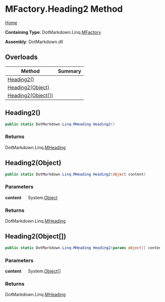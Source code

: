 # MFactory\.Heading2 Method

[Home](../../../../README.md)

**Containing Type**: DotMarkdown\.Linq\.[MFactory](../README.md)

**Assembly**: DotMarkdown\.dll

## Overloads

| Method | Summary |
| ------ | ------- |
| [Heading2()](#DotMarkdown_Linq_MFactory_Heading2) | |
| [Heading2(Object)](#DotMarkdown_Linq_MFactory_Heading2_System_Object_) | |
| [Heading2(Object\[\])](#DotMarkdown_Linq_MFactory_Heading2_System_Object___) | |

## Heading2\(\) <a name="DotMarkdown_Linq_MFactory_Heading2"></a>

```csharp
public static DotMarkdown.Linq.MHeading Heading2()
```

### Returns

DotMarkdown\.Linq\.[MHeading](../../MHeading/README.md)

## Heading2\(Object\) <a name="DotMarkdown_Linq_MFactory_Heading2_System_Object_"></a>

```csharp
public static DotMarkdown.Linq.MHeading Heading2(object content)
```

### Parameters

**content** &emsp; System\.[Object](https://docs.microsoft.com/en-us/dotnet/api/system.object)

### Returns

DotMarkdown\.Linq\.[MHeading](../../MHeading/README.md)

## Heading2\(Object\[\]\) <a name="DotMarkdown_Linq_MFactory_Heading2_System_Object___"></a>

```csharp
public static DotMarkdown.Linq.MHeading Heading2(params object[] content)
```

### Parameters

**content** &emsp; System\.[Object](https://docs.microsoft.com/en-us/dotnet/api/system.object)\[\]

### Returns

DotMarkdown\.Linq\.[MHeading](../../MHeading/README.md)

